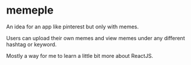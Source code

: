 # memeple

An idea for an app like pinterest but only with memes.

Users can upload their own memes and view memes under any different hashtag or keyword.

Mostly a way for me to learn a little bit more about ReactJS.
